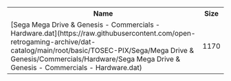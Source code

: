 <table>
<tr><th>Name</th><th>Size</th></tr>
<tr><td>[Sega Mega Drive & Genesis - Commercials - Hardware.dat](https://raw.githubusercontent.com/open-retrogaming-archive/dat-catalog/main/root/basic/TOSEC-PIX/Sega/Mega Drive & Genesis/Commercials/Hardware/Sega Mega Drive & Genesis - Commercials - Hardware.dat)</td><td>1170</td></tr>
</table>
